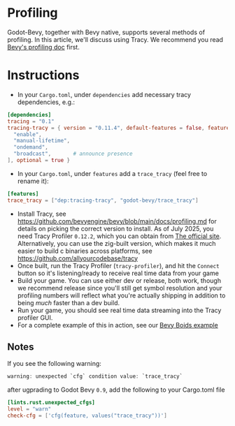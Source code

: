 # Profiling

Godot-Bevy, together with Bevy native, supports several methods of profiling. In this article,
we'll discuss using Tracy. We recommend you read [Bevy's profiling doc](https://github.com/bevyengine/bevy/blob/main/docs/profiling.md) first.

# Instructions

- In your `Cargo.toml`, under `dependencies` add necessary tracy dependencies, e.g.:

```toml
[dependencies]
tracing = "0.1"
tracing-tracy = { version = "0.11.4", default-features = false, features = [
  "enable",
  "manual-lifetime",
  "ondemand",
  "broadcast",       # announce presence
], optional = true }
```

- In your `Cargo.toml`, under `features` add a `trace_tracy` (feel free to rename it):

```toml
[features]
trace_tracy = ["dep:tracing-tracy", "godot-bevy/trace_tracy"]
```

- Install Tracy, see
  https://github.com/bevyengine/bevy/blob/main/docs/profiling.md for details on
  picking the correct version to install. As of July 2025, you need Tracy
  Profiler `0.12.2`, which you can obtain from [The official
  site](https://github.com/wolfpld/tracy). Alternatively, you can use the
  zig-built version, which makes it much easier to build c binaries across
  platforms, see https://github.com/allyourcodebase/tracy
- Once built, run the Tracy Profiler (`tracy-profiler`), and hit the `Connect`
  button so it's listening/ready to receive real time data from your game
- Build your game. You can use either dev or release, both work, though we
  recommend release since you'll still get symbol resolution and your profiling
  numbers will reflect what you're actually shipping in addition to being
  _much_ faster than a dev build.
- Run your game, you should see real time data streaming into the Tracy
  profiler GUI.
- For a complete example of this in action, see our [Bevy Boids
  example](https://github.com/bytemeadow/godot-bevy/tree/main/examples/boids-perf-test)

## Notes

If you see the following warning:

```rust
warning: unexpected `cfg` condition value: `trace_tracy`
```

after ugprading to Godot Bevy `0.9`, add the following to your Cargo.toml file

```toml
[lints.rust.unexpected_cfgs]
level = "warn"
check-cfg = ['cfg(feature, values("trace_tracy"))']
```
